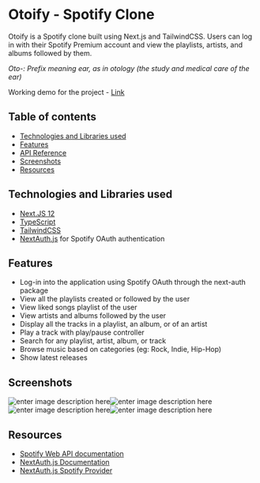 # Otoify - Spotify Clone

Otoify is a Spotify clone built using Next.js and TailwindCSS. Users can log in with their Spotify Premium account and view the playlists, artists, and albums followed by them.

*Oto-: Prefix meaning ear, as in otology (the study and medical care of the ear)*

Working demo for the project - [Link](https://next-spotify-smoky.vercel.app)

## Table of contents

- [Technologies and Libraries used](#technologies)
- [Features](#features)
- [API Reference](#api)
- [Screenshots](#screenshots)
- [Resources](#resources)


<section id="technologies" />

## Technologies and Libraries used

- [Next.JS 12](https://nextjs.org/)
- [TypeScript](https://www.typescriptlang.org/)
- [TailwindCSS](https://tailwindcss.com/)
- [NextAuth.js](https://next-auth.js.org/) for Spotify OAuth authentication


<section id="features"/>

## Features

- Log-in into the application using Spotify OAuth through the next-auth package
- View all the playlists created or followed by the user
- View liked songs playlist of the user
- View artists and albums followed by the user
- Display all the tracks in a playlist, an album, or of an artist
- Play a track with play/pause controller
- Search for any playlist, artist, album, or track
- Browse music based on categories (eg: Rock, Indie, Hip-Hop)
- Show latest releases



## Screenshots
![enter image description here](https://i.imgur.com/8CHcU7r.png)![enter image description here](https://i.imgur.com/gEgxSxE.png)![enter image description here](https://i.imgur.com/4cXbqKq.png)![enter image description here](https://i.imgur.com/G6PKuT1.png)

## Resources

- [Spotify Web API documentation](https://developer.spotify.com/console/)
- [NextAuth.js Documentation](https://next-auth.js.org/getting-started/example)
- [NextAuth.js Spotify Provider](https://next-auth.js.org/providers/spotify)
